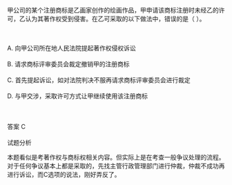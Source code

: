 <div class="detail lh2"><p>
甲公司的某个注册商标是乙画家创作的绘画作品，甲申请该商标注册时未经乙的许可，乙认为其著作权受到侵害。在乙可采取的以下做法中，错误的是（  ）。</p><br/><br/>A. 向甲公司所在地人民法院提起著作权侵权诉讼<br/><br/>B. 请求商标评审委员会裁定撤销甲的注册商标<br/><br/>C. 首先提起诉讼，如对法院判决不服再请求商标评审委员会进行裁定<br/><br/>D. 与甲交涉，采取许可方式让甲继续使用该注册商标<br/><br/><br/><br/>答案 C<br/><br/>试题分析<br/><p></p><p>
本题看似是考著作权与商标权相关内容。但实际上是在考查一般争议处理的流程。对于任何争议基本上都是采取的，先找主管行政管理部门进行仲裁，仲裁不成功再进行诉讼，而C选项的说法，刚好弄反了。</p></div>